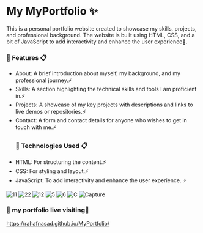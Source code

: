 
# My MyPortfolio ✨
This is a personal portfolio website created to showcase my skills, projects, and professional background. The website is built using HTML, CSS, and a bit of JavaScript to add interactivity and enhance the user experience📍.
###  📌  Features 📋
- About: A brief introduction about myself, my background, and my professional journey.⚡️
- Skills: A section highlighting the technical skills and tools I am proficient in.⚡️
- Projects: A showcase of my key projects with descriptions and links to live demos or repositories.⚡️
- Contact: A form and contact details for anyone who wishes to get in touch with me.⚡️
  ### 📌 Technologies Used 📋
- HTML: For structuring the content.⚡️
- CSS: For styling and layout.⚡️
- JavaScript: To add interactivity and enhance the user experience. ⚡️

  
![11](https://github.com/user-attachments/assets/45714f88-aae0-4a91-9e1f-b174d42f9d3f)
![22](https://github.com/user-attachments/assets/7f3041a6-a69e-498b-ade6-d0e6c42bb93a)
![12](https://github.com/user-attachments/assets/85cb1f9e-e81e-431f-b2c4-99262ddfa52f)
![5](https://github.com/user-attachments/assets/77e18c23-77b0-4597-8cf7-7805acfea8e5)
![6](https://github.com/user-attachments/assets/980676fa-4631-4f14-8258-9b7372550cc6)
![C](https://github.com/user-attachments/assets/083c0a66-ee15-4ab8-a142-1426b20e8ac6)
![Capture](https://github.com/user-attachments/assets/8d213e6e-4ef0-4ea3-8274-83c8c40ba7a0)

### 📌 my portfolio live visiting🔗
https://rahafnasad.github.io/MyPortfolio/

